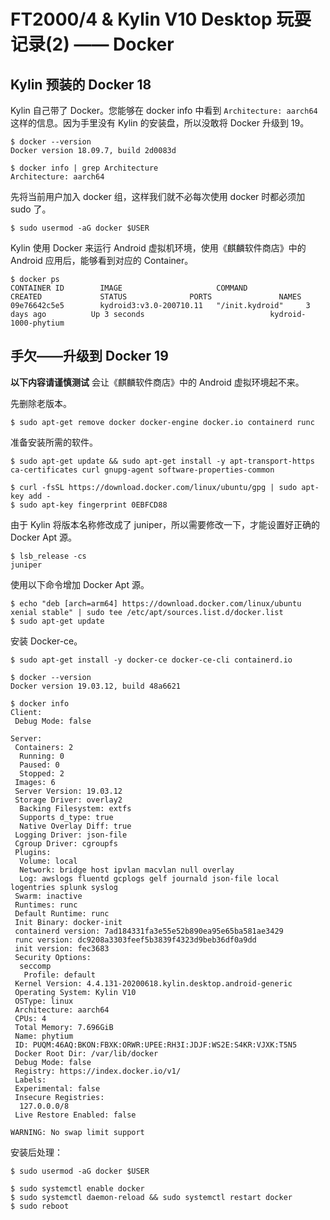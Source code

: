 # FT2000/4 & Kylin V10 Desktop 玩耍记录(2) —— Docker

## Kylin 预装的 Docker 18

Kylin 自己带了 Docker。您能够在 docker info 中看到 `Architecture: aarch64` 这样的信息。因为手里没有 Kylin 的安装盘，所以没敢将 Docker 升级到 19。

    $ docker --version
    Docker version 18.09.7, build 2d0083d
    
    $ docker info | grep Architecture
    Architecture: aarch64
  
先将当前用户加入 docker 组，这样我们就不必每次使用 docker 时都必须加 sudo 了。

    $ sudo usermod -aG docker $USER
    
Kylin 使用 Docker 来运行 Android 虚拟机环境，使用《麒麟软件商店》中的 Android 应用后，能够看到对应的 Container。
 
    $ docker ps
    CONTAINER ID        IMAGE                     COMMAND             CREATED             STATUS              PORTS               NAMES
    09e76642c5e5        kydroid3:v3.0-200710.11   "/init.kydroid"     3 days ago          Up 3 seconds                            kydroid-1000-phytium

## 手欠——升级到 Docker 19

**以下内容请谨慎测试** 会让《麒麟软件商店》中的 Android 虚拟环境起不来。

先删除老版本。

	$ sudo apt-get remove docker docker-engine docker.io containerd runc
    
准备安装所需的软件。

	$ sudo apt-get update && sudo apt-get install -y apt-transport-https ca-certificates curl gnupg-agent software-properties-common
	
	$ curl -fsSL https://download.docker.com/linux/ubuntu/gpg | sudo apt-key add -
	$ sudo apt-key fingerprint 0EBFCD88
	
由于 Kylin 将版本名称修改成了 juniper，所以需要修改一下，才能设置好正确的 Docker Apt 源。

    $ lsb_release -cs
    juniper

使用以下命令增加 Docker Apt 源。

	$ echo "deb [arch=arm64] https://download.docker.com/linux/ubuntu xenial stable" | sudo tee /etc/apt/sources.list.d/docker.list
    $ sudo apt-get update
    
安装 Docker-ce。   
    
    $ sudo apt-get install -y docker-ce docker-ce-cli containerd.io
	
    $ docker --version
    Docker version 19.03.12, build 48a6621
    
    $ docker info
    Client:
     Debug Mode: false

    Server:
     Containers: 2
      Running: 0
      Paused: 0
      Stopped: 2
     Images: 6
     Server Version: 19.03.12
     Storage Driver: overlay2
      Backing Filesystem: extfs
      Supports d_type: true
      Native Overlay Diff: true
     Logging Driver: json-file
     Cgroup Driver: cgroupfs
     Plugins:
      Volume: local
      Network: bridge host ipvlan macvlan null overlay
      Log: awslogs fluentd gcplogs gelf journald json-file local logentries splunk syslog
     Swarm: inactive
     Runtimes: runc
     Default Runtime: runc
     Init Binary: docker-init
     containerd version: 7ad184331fa3e55e52b890ea95e65ba581ae3429
     runc version: dc9208a3303feef5b3839f4323d9beb36df0a9dd
     init version: fec3683
     Security Options:
      seccomp
       Profile: default
     Kernel Version: 4.4.131-20200618.kylin.desktop.android-generic
     Operating System: Kylin V10
     OSType: linux
     Architecture: aarch64
     CPUs: 4
     Total Memory: 7.696GiB
     Name: phytium
     ID: PUQM:46AQ:BKON:FBXK:ORWR:UPEE:RH3I:JDJF:WS2E:S4KR:VJXK:T5N5
     Docker Root Dir: /var/lib/docker
     Debug Mode: false
     Registry: https://index.docker.io/v1/
     Labels:
     Experimental: false
     Insecure Registries:
      127.0.0.0/8
     Live Restore Enabled: false

    WARNING: No swap limit support

安装后处理：

	$ sudo usermod -aG docker $USER
    
	$ sudo systemctl enable docker
	$ sudo systemctl daemon-reload && sudo systemctl restart docker
	$ sudo reboot